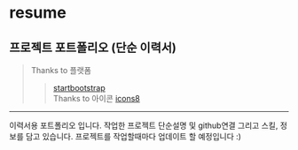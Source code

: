 # resume
## 프로젝트 포트폴리오 (단순 이력서)

> Thanks to 플랫폼   
> > [startbootstrap](https://startbootstrap.com/,'startbootstrap')      
> Thanks to 아이콘
> > [icons8](https://icons8.com/,'icons8')   
   
      
 <hr />        
이력서용 포트폴리오 입니다.   
작업한 프로젝트 단순설명 및 github연결 그리고 스킬, 정보를 담고 있습니다.   
프로젝트를 작업할때마다 업데이트 할 예정입니다 :)
